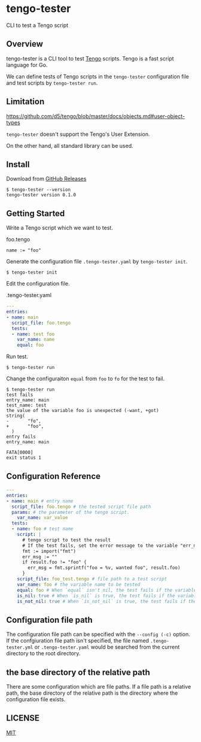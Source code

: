 # tengo-tester

CLI to test a Tengo script

## Overview

tengo-tester is a CLI tool to test [Tengo](https://github.com/d5/tengo) scripts.
Tengo is a fast script language for Go.

We can define tests of Tengo scripts in the `tengo-tester` configuration file and test scripts by `tengo-tester run`.

## Limitation

https://github.com/d5/tengo/blob/master/docs/objects.md#user-object-types

`tengo-tester` doesn't support the Tengo's User Extension.

On the other hand, all standard library can be used.

## Install

Download from [GitHub Releases](https://github.com/suzuki-shunsuke/tengo-tester/releases)

```
$ tengo-tester --version
tengo-tester version 0.1.0
```

## Getting Started

Write a Tengo script which we want to test.

foo.tengo

```
name := "foo"
```

Generate the configuration file `.tengo-tester.yaml` by `tengo-tester init`.

```
$ tengo-tester init
```

Edit the configuration file.

.tengo-tester.yaml

```yaml
---
entries:
- name: main
  script_file: foo.tengo
  tests:
  - name: test foo
    var_name: name
    equal: foo
```

Run test.

```
$ tengo-tester run
```

Change the configuraiton `equal` from `foo` to `fo` for the test to fail.

```
$ tengo-tester run
test fails
entry_name: main
test_name: test
the value of the variable foo is unexpected (-want, +got)
string(
-       "fo",
+       "foo",
  )
entry fails
entry_name: main

FATA[0000]
exit status 1
```

## Configuration Reference

```yaml
---
entries:
- name: main # entry name
  script_file: foo.tengo # the tested script file path
  params: # the parameter of the tengo script.
    var_name: var_value
  tests:
  - name: foo # test name
    script: |
      # tengo script to test the result
      # If the test fails, set the error message to the variable "err_msg".
      fmt := import("fmt")
      err_msg := ""
      if result.foo != "foo" {
        err_msg = fmt.sprintf("foo = %v, wanted foo", result.foo)
      }
    script_file: foo_test.tengo # file path to a test script
    var_name: foo # the variable name to be tested
    equal: foo # When `equal` isn't nil, the test fails if the variable isn't equal to the value of `equal`.
    is_nil: true # When `is_nil` is true, the test fails if the variable isn't nil.
    is_not_nil: true # When `is_not_nil` is true, the test fails if the variable is nil.
```

## Configuration file path

The configuration file path can be specified with the `--config (-c)` option.
If the confgiuration file path isn't specified, the file named `.tengo-tester.yml` or `.tengo-tester.yaml` would be searched from the current directory to the root directory.

## the base directory of the relative path

There are some configuration which are file paths.
If a file path is a relative path, the base directory of the relative path is the directory where the configuration file exists.

## LICENSE

[MIT](LICENSE)
